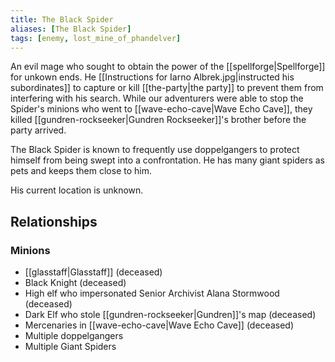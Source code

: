 ```yaml
---
title: The Black Spider
aliases: [The Black Spider]
tags: [enemy, lost_mine_of_phandelver]
---
```

An evil mage who sought to obtain the power of the [[spellforge|Spellforge]] for unkown ends. He [[Instructions for Iarno Albrek.jpg|instructed his subordinates]] to capture or kill [[the-party|the party]] to prevent them from interfering with his search. While our adventurers were able to stop the Spider's minions who went to [[wave-echo-cave|Wave Echo Cave]], they killed [[gundren-rockseeker|Gundren Rockseeker]]'s brother before the party arrived.

The Black Spider is known to frequently use doppelgangers to protect himself from being swept into a confrontation. He has many giant spiders as pets and keeps them close to him.

His current location is unknown.

## Relationships
### Minions
- [[glasstaff|Glasstaff]] (deceased)
- Black Knight (deceased)
- High elf who impersonated Senior Archivist Alana Stormwood (deceased)
- Dark Elf who stole [[gundren-rockseeker|Gundren]]'s map (deceased)
- Mercenaries in [[wave-echo-cave|Wave Echo Cave]] (deceased)
- Multiple doppelgangers
- Multiple Giant Spiders
